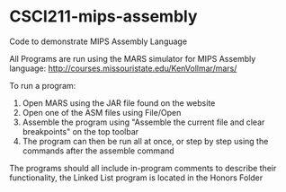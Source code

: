 # CSCI211-mips-assembly
Code to demonstrate MIPS Assembly Language

All Programs are run using the MARS simulator for MIPS Assembly language:
http://courses.missouristate.edu/KenVollmar/mars/

To run a program:
  1. Open MARS using the JAR file found on the website
  2. Open one of the ASM files using File/Open
  3. Assemble the program using "Assemble the current file and clear breakpoints" on the top toolbar
  4. The program can then be run all at once, or step by step using the commands after the assemble command

The programs should all include in-program comments to describe their functionality, the Linked List program is located in the Honors Folder

